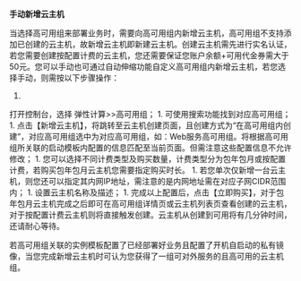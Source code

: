 **手动新增云主机**

当选择高可用组来部署业务时，需要向高可用组内新增云主机，高可用组不支持添加已创建的云主机，故新增云主机即新建云主机。创建云主机需先进行实名认证，若您需要创建按配置计费的云主机，您还需要保证您账户余额+可用代金券需大于50元。您可以手动也可通过自动伸缩功能自定义高可用组内新增云主机，若您选择手动，则需按以下步骤操作：

1. 
打开控制台，选择 弹性计算>>高可用组；
1. 
可使用搜索功能找到对应高可用组；
1. 
点击【新增云主机】，将跳转至云主机创建页面，且创建方式为“在高可用组内创建”，对应高可用组选中为对应高可用组，如：Web服务高可用组。将根据高可用组所关联的启动模板内配置的信息匹配至当前页面。但需注意这些配置信息不允许修改；
1. 
您可以选择不同计费类型及购买数量，计费类型分为包年包月或按配置计费，若购买包年包月云主机您需要指定购买时长。
1. 
若您单次仅新增一台云主机，则您还可以指定其内网IP地址，需注意的是内网地址需在对应子网CIDR范围内；
1. 
设置云主机名称及描述；
1. 
完成以上配置后，点击【立即购买】，对于包年包月云主机完成之后即可在高可用组详情页或云主机列表页查看创建的云主机，对于按配置计费云主机则将直接触发创建。云主机从创建到可用将有几分钟时间，还请耐心等待。

若高可用组关联的实例模板配置了已经部署好业务且配置了开机自启动的私有镜像，当您完成新增云主机时可认为您获得了一组可对外服务的且高可用的云主机组。